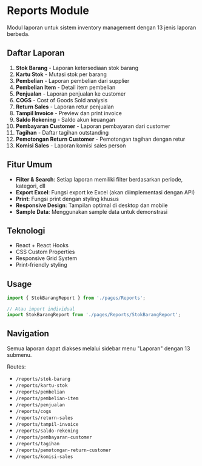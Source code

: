 # Reports Module

Modul laporan untuk sistem inventory management dengan 13 jenis laporan berbeda.

## Daftar Laporan

1. **Stok Barang** - Laporan ketersediaan stok barang
2. **Kartu Stok** - Mutasi stok per barang
3. **Pembelian** - Laporan pembelian dari supplier
4. **Pembelian Item** - Detail item pembelian
5. **Penjualan** - Laporan penjualan ke customer
6. **COGS** - Cost of Goods Sold analysis
7. **Return Sales** - Laporan retur penjualan
8. **Tampil Invoice** - Preview dan print invoice
9. **Saldo Rekening** - Saldo akun keuangan
10. **Pembayaran Customer** - Laporan pembayaran dari customer
11. **Tagihan** - Daftar tagihan outstanding
12. **Pemotongan Return Customer** - Pemotongan tagihan dengan retur
13. **Komisi Sales** - Laporan komisi sales person

## Fitur Umum

- **Filter & Search**: Setiap laporan memiliki filter berdasarkan periode, kategori, dll
- **Export Excel**: Fungsi export ke Excel (akan diimplementasi dengan API)
- **Print**: Fungsi print dengan styling khusus
- **Responsive Design**: Tampilan optimal di desktop dan mobile
- **Sample Data**: Menggunakan sample data untuk demonstrasi

## Teknologi

- React + React Hooks
- CSS Custom Properties
- Responsive Grid System
- Print-friendly styling

## Usage

```jsx
import { StokBarangReport } from './pages/Reports';

// Atau import individual
import StokBarangReport from './pages/Reports/StokBarangReport';
```

## Navigation

Semua laporan dapat diakses melalui sidebar menu "Laporan" dengan 13 submenu.

Routes:
- `/reports/stok-barang`
- `/reports/kartu-stok` 
- `/reports/pembelian`
- `/reports/pembelian-item`
- `/reports/penjualan`
- `/reports/cogs`
- `/reports/return-sales`
- `/reports/tampil-invoice`
- `/reports/saldo-rekening`
- `/reports/pembayaran-customer`
- `/reports/tagihan`
- `/reports/pemotongan-return-customer`
- `/reports/komisi-sales`
